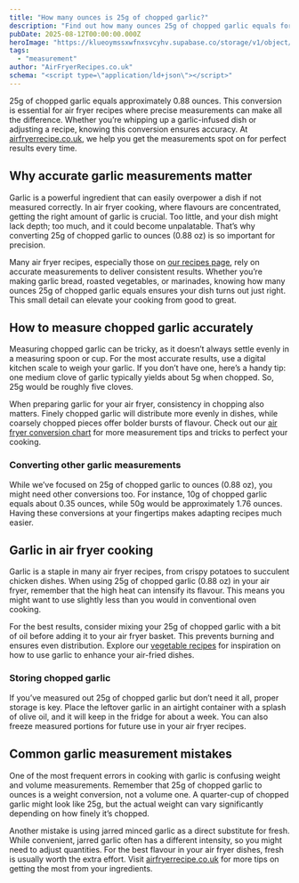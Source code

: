 ```yaml
---
title: "How many ounces is 25g of chopped garlic?"
description: "Find out how many ounces 25g of chopped garlic equals for perfect air fryer recipes. Get accurate conversions and cooking tips here."
pubDate: 2025-08-12T00:00:00.000Z
heroImage: "https://klueoymssxwfnxsvcyhv.supabase.co/storage/v1/object/public/md/how-many-ounces-is-25g-chopped-garlic-118a290c.webp"
tags:
  - "measurement"
author: "AirFryerRecipes.co.uk"
schema: "<script type=\"application/ld+json\"></script>"
---
```


<p>25g of chopped garlic equals approximately 0.88 ounces. This conversion is essential for air fryer recipes where precise measurements can make all the difference. Whether you’re whipping up a garlic-infused dish or adjusting a recipe, knowing this conversion ensures accuracy. At <a href=https://www.airfryerrecipe.co.uk>airfryerrecipe.co.uk</a>, we help you get the measurements spot on for perfect results every time.</p>

<h2>Why accurate garlic measurements matter</h2>
<p>Garlic is a powerful ingredient that can easily overpower a dish if not measured correctly. In air fryer cooking, where flavours are concentrated, getting the right amount of garlic is crucial. Too little, and your dish might lack depth; too much, and it could become unpalatable. That’s why converting 25g of chopped garlic to ounces (0.88 oz) is so important for precision.</p>
<p>Many air fryer recipes, especially those on <a href=https://www.airfryerrecipe.co.uk/recipes>our recipes page</a>, rely on accurate measurements to deliver consistent results. Whether you’re making garlic bread, roasted vegetables, or marinades, knowing how many ounces 25g of chopped garlic equals ensures your dish turns out just right. This small detail can elevate your cooking from good to great.</p>

<h2>How to measure chopped garlic accurately</h2>
<p>Measuring chopped garlic can be tricky, as it doesn’t always settle evenly in a measuring spoon or cup. For the most accurate results, use a digital kitchen scale to weigh your garlic. If you don’t have one, here’s a handy tip: one medium clove of garlic typically yields about 5g when chopped. So, 25g would be roughly five cloves.</p>
<p>When preparing garlic for your air fryer, consistency in chopping also matters. Finely chopped garlic will distribute more evenly in dishes, while coarsely chopped pieces offer bolder bursts of flavour. Check out our <a href=https://www.airfryerrecipe.co.uk/air-fryer-conversion-chart>air fryer conversion chart</a> for more measurement tips and tricks to perfect your cooking.</p>

<h3>Converting other garlic measurements</h3>
<p>While we’ve focused on 25g of chopped garlic to ounces (0.88 oz), you might need other conversions too. For instance, 10g of chopped garlic equals about 0.35 ounces, while 50g would be approximately 1.76 ounces. Having these conversions at your fingertips makes adapting recipes much easier.</p>

<h2>Garlic in air fryer cooking</h2>
<p>Garlic is a staple in many air fryer recipes, from crispy potatoes to succulent chicken dishes. When using 25g of chopped garlic (0.88 oz) in your air fryer, remember that the high heat can intensify its flavour. This means you might want to use slightly less than you would in conventional oven cooking.</p>
<p>For the best results, consider mixing your 25g of chopped garlic with a bit of oil before adding it to your air fryer basket. This prevents burning and ensures even distribution. Explore our <a href=https://www.airfryerrecipe.co.uk/recipe-category/vegetables>vegetable recipes</a> for inspiration on how to use garlic to enhance your air-fried dishes.</p>

<h3>Storing chopped garlic</h3>
<p>If you’ve measured out 25g of chopped garlic but don’t need it all, proper storage is key. Place the leftover garlic in an airtight container with a splash of olive oil, and it will keep in the fridge for about a week. You can also freeze measured portions for future use in your air fryer recipes.</p>

<h2>Common garlic measurement mistakes</h2>
<p>One of the most frequent errors in cooking with garlic is confusing weight and volume measurements. Remember that 25g of chopped garlic to ounces is a weight conversion, not a volume one. A quarter-cup of chopped garlic might look like 25g, but the actual weight can vary significantly depending on how finely it’s chopped.</p>
<p>Another mistake is using jarred minced garlic as a direct substitute for fresh. While convenient, jarred garlic often has a different intensity, so you might need to adjust quantities. For the best flavour in your air fryer dishes, fresh is usually worth the extra effort. Visit <a href=https://www.airfryerrecipe.co.uk>airfryerrecipe.co.uk</a> for more tips on getting the most from your ingredients.</p>